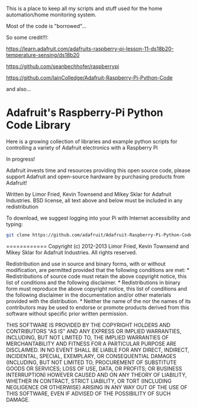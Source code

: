 This is a place to keep all my scripts and stuff used for the home automation/home monitoring system.

Most of the code is "borrowed"... 

So some credit!!!:

https://learn.adafruit.com/adafruits-raspberry-pi-lesson-11-ds18b20-temperature-sensing/ds18b20

https://github.com/seanbechhofer/raspberrypi

https://github.com/IainColledge/Adafruit-Raspberry-Pi-Python-Code


and also...

Adafruit's Raspberry-Pi Python Code Library
============
  Here is a growing collection of libraries and example python scripts
  for controlling a variety of Adafruit electronics with a Raspberry Pi
  
  In progress!

  Adafruit invests time and resources providing this open source code,
  please support Adafruit and open-source hardware by purchasing
  products from Adafruit!

  Written by Limor Fried, Kevin Townsend and Mikey Sklar for Adafruit Industries.
  BSD license, all text above and below must be included in any redistribution
  
  To download, we suggest logging into your Pi with Internet accessibility and typing:
  
```bash
git clone https://github.com/adafruit/Adafruit-Raspberry-Pi-Python-Code.git
```

============
Copyright (c) 2012-2013 Limor Fried, Kevin Townsend and Mikey Sklar for Adafruit Industries.
All rights reserved.

Redistribution and use in source and binary forms, with or without
modification, are permitted provided that the following conditions are met:
    * Redistributions of source code must retain the above copyright
      notice, this list of conditions and the following disclaimer.
    * Redistributions in binary form must reproduce the above copyright
      notice, this list of conditions and the following disclaimer in the
      documentation and/or other materials provided with the distribution.
    * Neither the name of the <organization> nor the
      names of its contributors may be used to endorse or promote products
      derived from this software without specific prior written permission.

THIS SOFTWARE IS PROVIDED BY THE COPYRIGHT HOLDERS AND CONTRIBUTORS "AS IS" AND
ANY EXPRESS OR IMPLIED WARRANTIES, INCLUDING, BUT NOT LIMITED TO, THE IMPLIED
WARRANTIES OF MERCHANTABILITY AND FITNESS FOR A PARTICULAR PURPOSE ARE
DISCLAIMED. IN NO EVENT SHALL <COPYRIGHT HOLDER> BE LIABLE FOR ANY
DIRECT, INDIRECT, INCIDENTAL, SPECIAL, EXEMPLARY, OR CONSEQUENTIAL DAMAGES
(INCLUDING, BUT NOT LIMITED TO, PROCUREMENT OF SUBSTITUTE GOODS OR SERVICES;
LOSS OF USE, DATA, OR PROFITS; OR BUSINESS INTERRUPTION) HOWEVER CAUSED AND
ON ANY THEORY OF LIABILITY, WHETHER IN CONTRACT, STRICT LIABILITY, OR TORT
(INCLUDING NEGLIGENCE OR OTHERWISE) ARISING IN ANY WAY OUT OF THE USE OF THIS
SOFTWARE, EVEN IF ADVISED OF THE POSSIBILITY OF SUCH DAMAGE.
